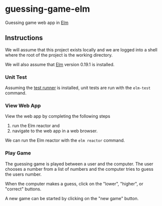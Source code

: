 # guessing-game-elm

Guessing game web app in [Elm][elm]

## Instructions

We will assume that this project exists locally and we are logged into a shell
where the root of the project is the working directory.

We will also assume that [Elm][elm] version 0.19.1 is installed.

### Unit Test

Assuming the [test runner][test] is installed, unit tests are run with the
`elm-test` command.

### View Web App

View the web app by completing the following steps
1. run the Elm reactor and
2. navigate to the web app in a web browser.

We can run the Elm reactor with the `elm reactor` command.

### Play Game

The guessing game is played between a user and the computer. The user chooses a
number from a list of numbers and the computer tries to guess the users number.

When the computer makes a guess, click on the "lower", "higher", or "correct"
buttons.

A new game can be started by clicking on the "new game" button.

[git]: https://git-scm.com/
[brew]: https://brew.sh/
[elm]: http://elm-lang.org/
[format]: https://github.com/avh4/elm-format
[test]: https://www.npmjs.com/package/elm-test
